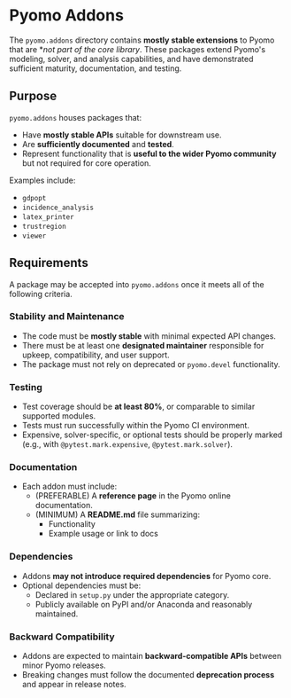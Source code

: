 # Pyomo Addons

The `pyomo.addons` directory contains **mostly stable extensions** to Pyomo
that are **not part of the core library*. These packages extend Pyomo's
modeling, solver, and analysis capabilities, and have demonstrated sufficient
maturity, documentation, and testing.

## Purpose

`pyomo.addons` houses packages that:

- Have **mostly stable APIs** suitable for downstream use.
- Are **sufficiently documented** and **tested**.
- Represent functionality that is **useful to the wider Pyomo community** but
  not required for core operation.

Examples include:
- `gdpopt`
- `incidence_analysis`
- `latex_printer`
- `trustregion`
- `viewer`

## Requirements

A package may be accepted into `pyomo.addons` once it meets all of the
following criteria.

### Stability and Maintenance
- The code must be **mostly stable** with minimal expected API changes.
- There must be at least one **designated maintainer** responsible for upkeep,
  compatibility, and user support.
- The package must not rely on deprecated or `pyomo.devel` functionality.

### Testing
- Test coverage should be **at least 80%**, or comparable to similar supported modules.
- Tests must run successfully within the Pyomo CI environment.
- Expensive, solver-specific, or optional tests should be properly marked
  (e.g., with `@pytest.mark.expensive`, `@pytest.mark.solver`).

### Documentation
- Each addon must include:
  - (PREFERABLE) A **reference page** in the Pyomo online documentation.
  - (MINIMUM) A **README.md** file summarizing:
    - Functionality
    - Example usage or link to docs

### Dependencies
- Addons **may not introduce required dependencies** for Pyomo core.
- Optional dependencies must be:
  - Declared in `setup.py` under the appropriate category.
  - Publicly available on PyPI and/or Anaconda and reasonably maintained.

### Backward Compatibility
- Addons are expected to maintain **backward-compatible APIs** between minor
  Pyomo releases.
- Breaking changes must follow the documented **deprecation process** and
  appear in release notes.
